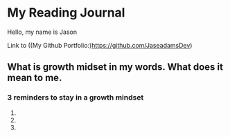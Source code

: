 # **My Reading Journal**

Hello, my name is Jason

Link to ((My Github Portfolio:)https://github.com/JaseadamsDev)

## What is growth midset in my words. What does it mean to me.

### 3 reminders to stay in a growth mindset

1.
2.
3.

